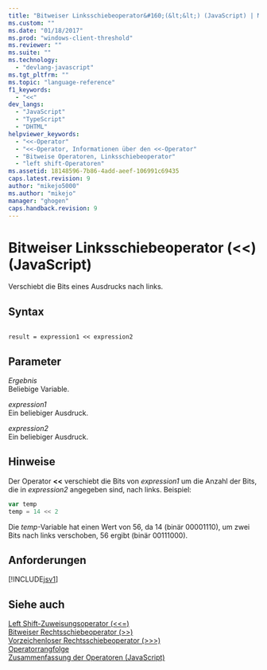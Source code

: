 ```yaml
---
title: "Bitweiser Linksschiebeoperator&#160;(&lt;&lt;) (JavaScript) | Microsoft Docs"
ms.custom: ""
ms.date: "01/18/2017"
ms.prod: "windows-client-threshold"
ms.reviewer: ""
ms.suite: ""
ms.technology: 
  - "devlang-javascript"
ms.tgt_pltfrm: ""
ms.topic: "language-reference"
f1_keywords: 
  - "<<"
dev_langs: 
  - "JavaScript"
  - "TypeScript"
  - "DHTML"
helpviewer_keywords: 
  - "<<-Operator"
  - "<<-Operator, Informationen über den <<-Operator"
  - "Bitweise Operatoren, Linksschiebeoperator"
  - "left shift-Operatoren"
ms.assetid: 18148596-7b86-4add-aeef-106991c69435
caps.latest.revision: 9
author: "mikejo5000"
ms.author: "mikejo"
manager: "ghogen"
caps.handback.revision: 9
---
```

# Bitweiser Linksschiebeoperator&#160;(&lt;&lt;) (JavaScript)
Verschiebt die Bits eines Ausdrucks nach links.  
  
## Syntax  
  
```  
  
result = expression1 << expression2  
```  
  
## Parameter  
 *Ergebnis*  
 Beliebige Variable.  
  
 *expression1*  
 Ein beliebiger Ausdruck.  
  
 *expression2*  
 Ein beliebiger Ausdruck.  
  
## Hinweise  
 Der Operator **\<\<** verschiebt die Bits von *expression1* um die Anzahl der Bits, die in *expression2* angegeben sind, nach links.  Beispiel:  
  
```javascript  
var temp  
temp = 14 << 2  
```  
  
 Die *temp*\-Variable hat einen Wert von 56, da 14 \(binär 00001110\), um zwei Bits nach links verschoben, 56 ergibt \(binär 00111000\).  
  
## Anforderungen  
 [!INCLUDE[jsv1](../../includes/jsv1-md.md)]  
  
## Siehe auch  
 [Left Shift\-Zuweisungsoperator \(\<\<\=\)](../../javascript/reference/left-shift-assignment-operator-decrement-equal-javascript.md)   
 [Bitweiser Rechtsschiebeoperator \(\>\>\)](../../javascript/reference/bitwise-right-shift-operator-decrement-javascript.md)   
 [Vorzeichenloser Rechtsschiebeoperator \(\>\>\>\)](../../javascript/reference/unsigned-right-shift-operator-decrement-javascript.md)   
 [Operatorrangfolge](../../javascript/operator-subtractprecedence-javascript.md)   
 [Zusammenfassung der Operatoren \(JavaScript\)](../../javascript/misc/operator-subtractsummary-javascript.md)